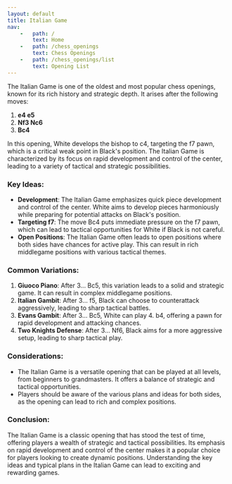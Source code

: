 ```yaml
---
layout: default
title: Italian Game
nav:
    -   path: /
        text: Home
    -   path: /chess_openings
        text: Chess Openings
    -   path: /chess_openings/list
        text: Opening List
---
```


The Italian Game is one of the oldest and most popular chess openings, known for its rich history and strategic depth. It arises after the following moves:

1. **e4 e5**
2. **Nf3 Nc6**
3. **Bc4**

In this opening, White develops the bishop to c4, targeting the f7 pawn, which is a critical weak point in Black's position. The Italian Game is characterized by its focus on rapid development and control of the center, leading to a variety of tactical and strategic possibilities.

### Key Ideas:

- **Development**: The Italian Game emphasizes quick piece development and control of the center. White aims to develop pieces harmoniously while preparing for potential attacks on Black's position.
- **Targeting f7**: The move Bc4 puts immediate pressure on the f7 pawn, which can lead to tactical opportunities for White if Black is not careful.
- **Open Positions**: The Italian Game often leads to open positions where both sides have chances for active play. This can result in rich middlegame positions with various tactical themes.

### Common Variations:

1. **Giuoco Piano**: After 3... Bc5, this variation leads to a solid and strategic game. It can result in complex middlegame positions.
2. **Italian Gambit**: After 3... f5, Black can choose to counterattack aggressively, leading to sharp tactical battles.
3. **Evans Gambit**: After 3... Bc5, White can play 4. b4, offering a pawn for rapid development and attacking chances.
4. **Two Knights Defense**: After 3... Nf6, Black aims for a more aggressive setup, leading to sharp tactical play.

### Considerations:

- The Italian Game is a versatile opening that can be played at all levels, from beginners to grandmasters. It offers a balance of strategic and tactical opportunities.
- Players should be aware of the various plans and ideas for both sides, as the opening can lead to rich and complex positions.

### Conclusion:

The Italian Game is a classic opening that has stood the test of time, offering players a wealth of strategic and tactical possibilities. Its emphasis on rapid development and control of the center makes it a popular choice for players looking to create dynamic positions. Understanding the key ideas and typical plans in the Italian Game can lead to exciting and rewarding games.